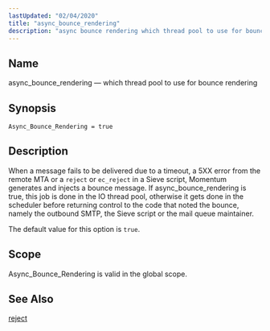 ```yaml
---
lastUpdated: "02/04/2020"
title: "async_bounce_rendering"
description: "async bounce rendering which thread pool to use for bounce rendering Async Bounce Rendering true When a message fails to be delivered due to a timeout a 5 XX error from the remote MTA or a reject or ec reject in a Sieve script Momentum generates and injects a bounce..."
---
```


<a name="conf.ref.async_bounce_rendering"></a> 
## Name

async_bounce_rendering — which thread pool to use for bounce rendering

## Synopsis

`Async_Bounce_Rendering = true`

<a name="idp7499360"></a> 
## Description

When a message fails to be delivered due to a timeout, a 5XX error from the remote MTA or a `reject` or `ec_reject` in a Sieve script, Momentum generates and injects a bounce message. If async_bounce_rendering is true, this job is done in the IO thread pool, otherwise it gets done in the scheduler before returning control to the code that noted the bounce, namely the outbound SMTP, the Sieve script or the mail queue maintainer.

The default value for this option is `true`.

<a name="idp7503184"></a> 
## Scope

Async_Bounce_Rendering is valid in the global scope.

<a name="idp7504832"></a> 
## See Also

[reject](/momentum/3/3-reference/sieve-ref-reject)